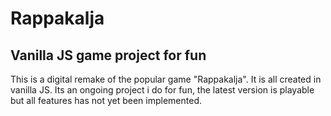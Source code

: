 # Rappakalja

## Vanilla JS game project for fun

This is a digital remake of the popular game "Rappakalja". It is all created in vanilla JS.
Its an ongoing project i do for fun, the latest version is playable but all features has not yet been implemented.
